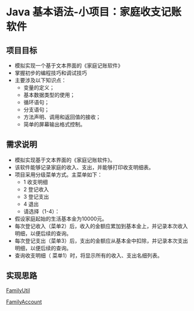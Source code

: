 # Java 基本语法-小项目：家庭收支记账软件

## 项目目标

* 模拟实现一个基于文本界面的《家庭记账软件》
* 掌握初步的编程技巧和调试技巧
* 主要涉及以下知识点：
  * 变量的定义；
  * 基本数据类型的使用；
  * 循环语句；
  * 分支语句；
  * 方法声明、调用和返回值的接收；
  * 简单的屏幕输出格式控制。

## 需求说明

* 模拟实现基于文本界面的《家庭记账软件》。
* 该软件能够记录家庭的收入、支出，并能够打印收支明细表。
* 项目采用分级菜单方式。主菜单如下：
  * 1 收支明细
  * 2 登记收入
  * 3 登记支出
  * 4 退出
  * 请选择（1-4）：
* 假设家庭起始的生活基本金为10000元。
* 每次登记收入（菜单2）后，收入的金额应累加到基本金上，并记录本次收入明细，以便后续的查询。
* 每次登记支出（菜单3）后，支出的金额应从基本金中扣除，并记录本次支出明细，以便后续的查询。
* 查询收支明细（ 菜单1）时，将显示所有的收入、支出名细列表。

## 实现思路

[FamilyUtil](../../code/src/com/parzulpan/java/ch02/FamilyUtil.java)

[FamilyAccount](../../code/src/com/parzulpan/java/ch02/FamilyAccount.java)
